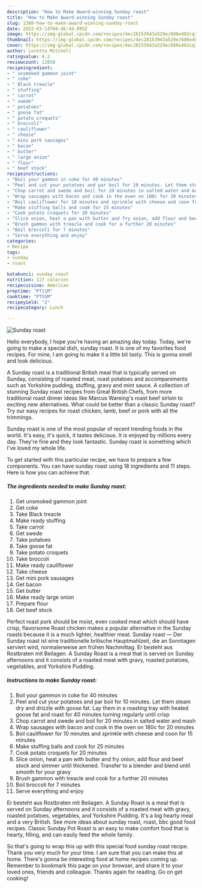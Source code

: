 ```yaml
---
description: "How to Make Award-winning Sunday roast"
title: "How to Make Award-winning Sunday roast"
slug: 1388-how-to-make-award-winning-sunday-roast
date: 2022-03-14T04:46:44.695Z
image: https://img-global.cpcdn.com/recipes/4ec28153943a529e/680x482cq70/sunday-roast-recipe-main-photo.jpg
thumbnail: https://img-global.cpcdn.com/recipes/4ec28153943a529e/680x482cq70/sunday-roast-recipe-main-photo.jpg
cover: https://img-global.cpcdn.com/recipes/4ec28153943a529e/680x482cq70/sunday-roast-recipe-main-photo.jpg
author: Loretta Mitchell
ratingvalue: 4.2
reviewcount: 12850
recipeingredient:
- " unsmoked gammon joint"
- " coke"
- " Black treacle"
- " stuffing"
- " carrot"
- " swede"
- " potatoes"
- " goose fat"
- " potato croquets"
- " broccoli"
- " cauliflower"
- " cheese"
- " mini pork sausages"
- " bacon"
- " butter"
- " large onion"
- " flour"
- " beef stock"
recipeinstructions:
- "Boil your gammon in coke for 40 minutes"
- "Peel and cut your potatoes and par boil for 10 minutes. Let them steam dry and drizzle with goose fat. Lay them in a roasting tray with heated goose fat and roast for 40 minutes turning regularly until crisp"
- "Chop carrot and swede and boil for 20 minutes in salted water and mash"
- "Wrap sausages with bacon and cook in the oven on 180c for 20 minutes"
- "Boil cauliflower for 10 minutes and sprinkle with cheese and coon for 15 minutes"
- "Make stuffing balls and cook for 25 minutes"
- "Cook potato croquets for 20 minutes"
- "Slice onion, heat a pan with butter and fry onion, add flour and beef stock and simmer until thickened. Transfer to a blender and blend until smooth for your gravy"
- "Brush gammon with treacle and cook for a further 20 minutes"
- "Boil broccoli for 7 minutes"
- "Serve everything and enjoy"
categories:
- Recipe
tags:
- sunday
- roast

katakunci: sunday roast 
nutrition: 127 calories
recipecuisine: American
preptime: "PT11M"
cooktime: "PT55M"
recipeyield: "2"
recipecategory: Lunch

---
```



![Sunday roast](https://img-global.cpcdn.com/recipes/4ec28153943a529e/680x482cq70/sunday-roast-recipe-main-photo.jpg)

Hello everybody, I hope you're having an amazing day today. Today, we're going to make a special dish, sunday roast. It is one of my favorites food recipes. For mine, I am going to make it a little bit tasty. This is gonna smell and look delicious.

A Sunday roast is a traditional British meal that is typically served on Sunday, consisting of roasted meat, roast potatoes and accompaniments such as Yorkshire pudding, stuffing, gravy and mint sauce. A collection of stunning Sunday roast recipes from Great British Chefs, from more traditional roast dinner ideas like Marcus Wareing&#39;s roast beef sirloin to exciting new alternatives. What could be better than a classic Sunday roast? Try our easy recipes for roast chicken, lamb, beef or pork with all the trimmings.

Sunday roast is one of the most popular of recent trending foods in the world. It's easy, it's quick, it tastes delicious. It is enjoyed by millions every day. They're fine and they look fantastic. Sunday roast is something which I've loved my whole life.


To get started with this particular recipe, we have to prepare a few components. You can have sunday roast using 18 ingredients and 11 steps. Here is how you can achieve that.

<!--inarticleads1-->

##### The ingredients needed to make Sunday roast:

1. Get  unsmoked gammon joint
1. Get  coke
1. Take  Black treacle
1. Make ready  stuffing
1. Take  carrot
1. Get  swede
1. Take  potatoes
1. Take  goose fat
1. Take  potato croquets
1. Take  broccoli
1. Make ready  cauliflower
1. Take  cheese
1. Get  mini pork sausages
1. Get  bacon
1. Get  butter
1. Make ready  large onion
1. Prepare  flour
1. Get  beef stock


Perfect roast pork should be moist, even cooked meat which should have crisp, flavorsome Roast chicken makes a popular alternative in the Sunday roasts because it is a much lighter, healthier meat. Sunday roast — Der Sunday roast ist eine traditionelle britische Hauptmahlzeit, die an Sonntagen serviert wird, normalerweise am frühen Nachmittag. Er besteht aus Rostbraten mit Beilagen. A Sunday Roast is a meal that is served on Sunday afternoons and it consists of a roasted meat with gravy, roasted potatoes, vegetables, and Yorkshire Pudding. 

<!--inarticleads2-->

##### Instructions to make Sunday roast:

1. Boil your gammon in coke for 40 minutes
1. Peel and cut your potatoes and par boil for 10 minutes. Let them steam dry and drizzle with goose fat. Lay them in a roasting tray with heated goose fat and roast for 40 minutes turning regularly until crisp
1. Chop carrot and swede and boil for 20 minutes in salted water and mash
1. Wrap sausages with bacon and cook in the oven on 180c for 20 minutes
1. Boil cauliflower for 10 minutes and sprinkle with cheese and coon for 15 minutes
1. Make stuffing balls and cook for 25 minutes
1. Cook potato croquets for 20 minutes
1. Slice onion, heat a pan with butter and fry onion, add flour and beef stock and simmer until thickened. Transfer to a blender and blend until smooth for your gravy
1. Brush gammon with treacle and cook for a further 20 minutes
1. Boil broccoli for 7 minutes
1. Serve everything and enjoy


Er besteht aus Rostbraten mit Beilagen. A Sunday Roast is a meal that is served on Sunday afternoons and it consists of a roasted meat with gravy, roasted potatoes, vegetables, and Yorkshire Pudding. It&#39;s a big hearty meal and a very British. See more ideas about sunday roast, roast, bbc good food recipes. Classic Sunday Pot Roast is an easy to make comfort food that is hearty, filling, and can easily feed the whole family. 

So that's going to wrap this up with this special food sunday roast recipe. Thank you very much for your time. I am sure that you can make this at home. There's gonna be interesting food at home recipes coming up. Remember to bookmark this page on your browser, and share it to your loved ones, friends and colleague. Thanks again for reading. Go on get cooking!
